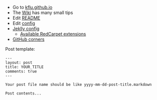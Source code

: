 - Go to [kflu.github.io](http://kflu.github.io/)
- The [Wiki](https://github.com/kflu/kflu.github.io/wiki) has many small tips
- Edit [README](https://github.com/kflu/kflu.github.io/edit/master/README.md)
- Edit [config](https://github.com/kflu/kflu.github.io/edit/master/_config.yml)
- [Jeklly config](http://jekyllrb.com/docs/configuration/)
  - [Available RedCarpet extensions](https://github.com/vmg/redcarpet/blob/v3.2.2/README.markdown#and-its-like-really-simple-to-use)
- [GitHub corners](https://github.com/tholman/github-corners)
  

Post template:

    ---
    layout: post
    title: YOUR_TITLE
    comments: true
    ---
    
    Your post file name should be like yyyy-mm-dd-post-title.markdown
    
    Post contents...
